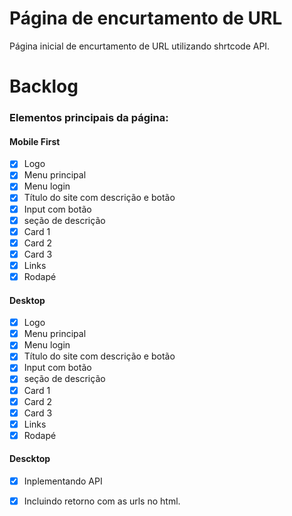 # Página de encurtamento de URL
Página inicial de encurtamento de URL utilizando shrtcode API.

# Backlog

### Elementos principais da página:

#### Mobile First

- [X] Logo 
- [X] Menu principal 
- [X] Menu login
- [X] Título do site com descrição e botão 
- [X] Input com botão
- [X] seção de descrição
- [X] Card 1
- [X] Card 2
- [X] Card 3
- [X] Links
- [X] Rodapé

#### Desktop

- [X] Logo 
- [X] Menu principal 
- [X] Menu login
- [X] Título do site com descrição e botão 
- [X] Input com botão
- [X] seção de descrição
- [X] Card 1
- [X] Card 2
- [X] Card 3
- [X] Links
- [X] Rodapé

#### Descktop

- [X] Inplementando API
- [X] Incluindo retorno com as urls no html.
 